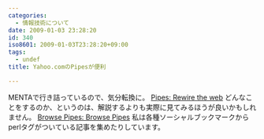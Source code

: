 ```yaml
---
categories:
  - 情報技術について
date: 2009-01-03 23:28:20
id: 340
iso8601: 2009-01-03T23:28:20+09:00
tags:
  - undef
title: Yahoo.comのPipesが便利

---
```


MENTAで行き詰っているので、気分転換に。
<a href="http://pipes.yahoo.com/pipes/" target="_blank">Pipes: Rewire the web</a>
どんなことをするのか、というのは、解説するよりも実際に見てみるほうが良いかもしれません。
<a href="http://pipes.yahoo.com/pipes/pipes.popular" target="_blank">Browse Pipes: Browse Pipes</a>
私は各種ソーシャルブックマークからperlタグがついている記事を集めたりしています。
    	